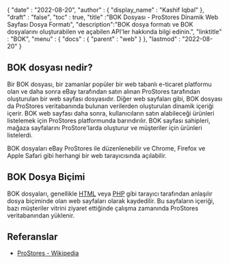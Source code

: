{
  "date" : "2022-08-20",
  "author" : {
    "display_name" : "Kashif Iqbal"
},
  "draft" : "false",
  "toc" : true,
  "title" :"BOK Dosyası - ProStores Dinamik Web Sayfası Dosya Formatı",
  "description":"BOK dosya formatı ve BOK dosyalarını oluşturabilen ve açabilen API'ler hakkında bilgi edinin.",
  "linktitle" : "BOK",
  "menu" : {
    "docs" : {
      "parent" : "web"
}
},
  "lastmod" : "2022-08-20"
}

## BOK dosyası nedir?

Bir BOK dosyası, bir zamanlar popüler bir web tabanlı e-ticaret platformu olan ve daha sonra eBay tarafından satın alınan ProStores tarafından oluşturulan bir web sayfası dosyasıdır. Diğer web sayfaları gibi, BOK dosyası da ProStores veritabanında bulunan verilerden oluşturulan dinamik içeriği içerir. BOK web sayfası daha sonra, kullanıcıların satın alabileceği ürünleri listelemek için ProStores platformunda barındırılır. BOK sayfası sahipleri, mağaza sayfalarını ProStore'larda oluşturur ve müşteriler için ürünleri listelerdi.

BOK dosyaları eBay ProStores ile düzenlenebilir ve Chrome, Firefox ve Apple Safari gibi herhangi bir web tarayıcısında açılabilir.

## BOK Dosya Biçimi

BOK dosyaları, genellikle [HTML](/tr/web/html/) veya [PHP](/tr/programming/php/) gibi tarayıcı tarafından anlaşılır dosya biçiminde olan web sayfaları olarak kaydedilir. Bu sayfaların içeriği, bazı müşteriler vitrini ziyaret ettiğinde çalışma zamanında ProStores veritabanından yüklenir.

## Referanslar

* [ProStores - Wikipedia](https://en.wikipedia.org/wiki/ProStores)

